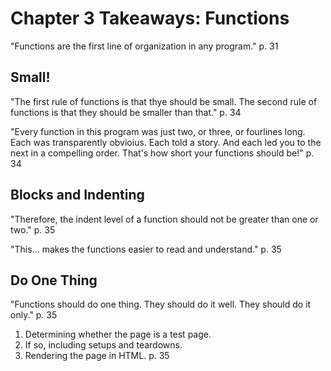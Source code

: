# Chapter 3 Takeaways: Functions

"Functions are the first line of organization in any program." p. 31

## Small!
"The first rule of functions is that thye should be small. The second rule of functions is that they should be smaller than that." p. 34

"Every function in this program was just two, or three, or fourlines long. Each was transparently obvioius. Each told a story. And each led you to the next in a compelling order. That's how short your functions should be!" p. 34

## Blocks and Indenting
"Therefore, the indent level of a function should not be greater than one or two." p. 35

"This... makes the functions easier to read and understand." p. 35

## Do One Thing
"Functions should do one thing. They should do it well. They should do it only." p. 35

1. Determining whether the page is a test page.
2. If so, including setups and teardowns.
3. Rendering the page in HTML.
p. 35